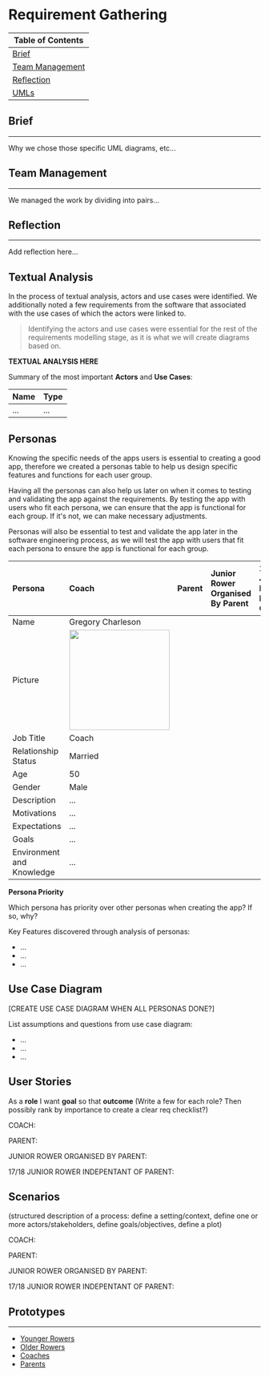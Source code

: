 # Requirement Gathering

|Table of Contents|
|--------|
|[Brief](#brief)|
|[Team Management](#team-management)|
|[Reflection](#reflection)|
|[UMLs](#umls)|

## Brief

-----------------
Why we chose those specific UML diagrams, etc...


## Team Management

-----------------
We managed the work by dividing into pairs...


## Reflection

-----------------
Add reflection here...

## Textual Analysis

In the process of textual analysis, actors and use cases were identified. We additionally noted a few requirements from the software that associated with the use cases of which the actors were linked to.
>Identifying the actors and use cases were essential for the rest of the requirements modelling stage, as it is what we will create diagrams based on.

**TEXTUAL ANALYSIS HERE**

Summary of the most important **Actors** and **Use Cases**:

| Name | Type |
|:-----|:-----|
| ...  | ...  |


## Personas

Knowing the specific needs of the apps users is essential to creating a good app, therefore we created a personas table to help us design specific features and functions for each user group.

Having all the personas can also help us later on when it comes to testing and validating the app against the requirements. By testing the app with users who fit each persona, we can ensure that the app is functional for each group. If it's not, we can make necessary adjustments.

Personas will also be essential to test and validate the app later in the software engineering process, as we will test the app with users that fit each persona to ensure the app is functional for each group.


| Persona                   | Coach                                                                                                                                                      | Parent | Junior Rower Organised By Parent | 17/18 Junior Rower Independant Of Parent |
|:--------------------------|:-----------------------------------------------------------------------------------------------------------------------------------------------------------|:-------|:---------------------------------|:-----------------------------------------|
| Name                      | Gregory Charleson                                                                                                                                          |        |                                  |                                          |
| Picture                   | <img src="https://projects.cs.nott.ac.uk/comp1003-2223-teams/team_24/coursework/-/raw/main/assets/Coursework/jack_mandrea.png" width="200" height = "200"> |        |                                  |                                          |
| Job Title                 | Coach                                                                                                                                                      |        |                                  |                                          |
| Relationship Status       | Married                                                                                                                                                    |        |                                  |                                          |
| Age                       | 50                                                                                                                                                         |        |                                  |                                          |
| Gender                    | Male                                                                                                                                                       |        |                                  |                                          |
| Description               | ...                                                                                                                                                        |        |                                  |
| Motivations               | ...                                                                                                                                                        |        |                                  |                                          |
| Expectations              | ...                                                                                                                                                        |        |                                  |                                          |
| Goals                     | ...                                                                                                                                                        |        |                                  |                                          |
| Environment and Knowledge | ...                                                                                                                                                        |        |                                  |                                          |

**Persona Priority**

Which persona has priority over other personas when creating the app? If so, why?

Key Features discovered through analysis of personas:
- ...
- ...
- ...

## Use Case Diagram

[CREATE USE CASE DIAGRAM WHEN ALL PERSONAS DONE?]

List assumptions and questions from use case diagram:
- ...
- ...
- ...

## User Stories
As a **role** I want **goal** so that **outcome**
(Write a few for each role? Then possibly rank by importance to create a clear req checklist?)

COACH:

PARENT:

JUNIOR ROWER ORGANISED BY PARENT:

17/18 JUNIOR ROWER INDEPENTANT OF PARENT:

## Scenarios
(structured description of a process: define a setting/context, define one or more actors/stakeholders, define goals/objectives, define a plot)

COACH:

PARENT:

JUNIOR ROWER ORGANISED BY PARENT:

17/18 JUNIOR ROWER INDEPENTANT OF PARENT:


## Prototypes

--------------
* [Younger Rowers](../reqs/youngerrowers.md)
* [Older Rowers](../reqs/olderrowers.md)
* [Coaches](../reqs/coaches.md)
* [Parents](../reqs/parents.md)

